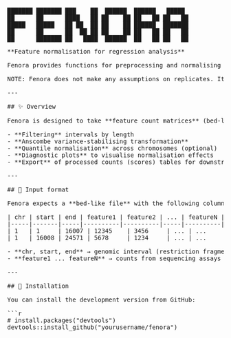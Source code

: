 <pre>
███████ ███████ ███    ██  ██████  ██████   █████  
██      ██      ████   ██ ██    ██ ██   ██ ██   ██ 
█████   █████   ██ ██  ██ ██    ██ ██████  ███████ 
██      ██      ██  ██ ██ ██    ██ ██   ██ ██   ██ 
██      ███████ ██   ████  ██████  ██   ██ ██   ██ 
<pre>
**Feature normalisation for regression analysis**

Fenora provides functions for preprocessing and normalising sequencing-based feature count data, preparing it for downstream regression analyses. It supports a variety of assays such as ChIP-seq, CUT&Tag, ATAC-seq, RNA-seq, and more.

NOTE: Fenora does not make any assumptions on replicates. It is recommended to perform replicate-comparisons and merging before running Fenora.

---

## ✨ Overview

Fenora is designed to take **feature count matrices** (bed-like format with genomic coordinates) and perform:

- **Filtering** intervals by length  
- **Anscombe variance-stabilising transformation**  
- **Quantile normalisation** across chromosomes (optional)  
- **Diagnostic plots** to visualise normalisation effects  
- **Export** of processed counts (scores) tables for downstream regression analysis  

---

## 📂 Input format

Fenora expects a **bed-like file** with the following columns:

| chr | start | end | feature1 | feature2 | ... | featureN |
|-----|-------|-----|----------|----------|-----|----------|
| 1   | 1     | 16007 | 12345    | 3456     | ... | ...      |
| 1   | 16008 | 24571 | 5678     | 1234     | ... | ...      |

- **chr, start, end** → genomic interval (restriction fragment, peak, or window)  
- **feature1 ... featureN** → counts from sequencing assays (ChIP-seq, CUT&Tag, ATAC-seq, RNA-seq, etc.)  

---

## 🚀 Installation

You can install the development version from GitHub:

```r
# install.packages("devtools")
devtools::install_github("yourusername/fenora")
